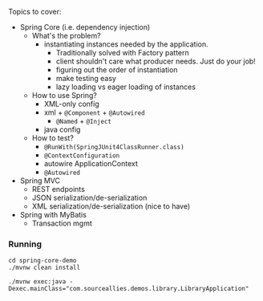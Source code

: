 Topics to cover:

* Spring Core (i.e. dependency injection)
  * What's the problem?
  	 * instantiating instances needed by the application.
  	    * Traditionally solved with Factory pattern
	  	* client shouldn't care what producer needs. Just do your job!
	  	* figuring out the order of instantiation
	  	* make testing easy 
	  	* lazy loading vs eager loading of instances 
  * How to use Spring?
    * XML-only config
    * xml + `@Component` + `@Autowired`
        * `@Named` + `@Inject`
    * java config
  * How to test? 
  	 * `@RunWith(SpringJUnit4ClassRunner.class)`
  	 * `@ContextConfiguration`
  	 * autowire ApplicationContext 
  	 * `@Autowired` 
* Spring MVC
    * REST endpoints
    * JSON serialization/de-serialization
    * XML serialization/de-serialization (nice to have)
* Spring with MyBatis 
    * Transaction mgmt 


### Running 

```
cd spring-core-demo 
./mvnw clean install 

./mvnw exec:java -Dexec.mainClass="com.sourceallies.demos.library.LibraryApplication"  

```
